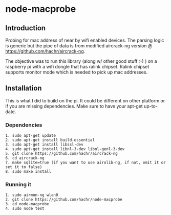 node-macprobe
=============

Introduction
------------
Probing for mac address of near by wifi enabled devices.  The parsing logic is generic but the pipe of data is from modified aircrack-ng version @ https://github.com/hachr/aircrack-ng.

The objective was to run this library (along w/ other good stuff :-) ) on a raspberry pi with a wifi dongle that has ralink chipset.  Ralink chipset supports monitor mode which is needed to pick up mac addresses.

Installation
------------

This is what I did to build on the pi.  It could be different on other platform or if you are missing dependencies.  Make sure to have your apt-get up-to-date.

### Dependencies

    1. sudo apt-get update 
    2. sudo apt-get install build-essential
    3. sudo apt-get install libssl-dev
    4. sudo apt-get install libnl-3-dev libnl-genl-3-dev
    5. git clone https://github.com/hachr/aircrack-ng
    6. cd aircrack-ng
    7. make sqlite=true (if you want to use airolib-ng, if not, omit it or set it to false)
    8. sudo make install
    
### Running it

    1. sudo airmon-ng wlan0
    2. git clone https://github.com/hachr/node-macprobe
    3. cd node-macprobe
    4. sudo node test
    
    
